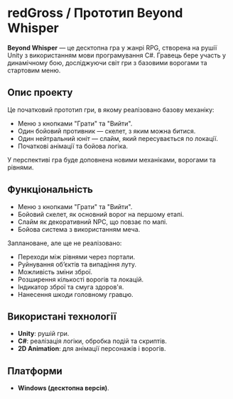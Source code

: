 # redGross / Прототип Beyond Whisper

**Beyond Whisper** — це десктопна гра у жанрі RPG, створена на рушії Unity з використанням мови програмування C#. Гравець бере участь у динамічному бою, досліджуючи світ гри з базовими ворогами та стартовим меню.

## Опис проекту

Це початковий прототип гри, в якому реалізовано базову механіку:
- Меню з кнопками "Грати" та "Вийти".
- Один бойовий противник — скелет, з яким можна битися.
- Один нейтральний юніт — слайм, який пересувається по локації.
- Початкові анімації та бойова логіка.

У перспективі гра буде доповнена новими механіками, ворогами та рівнями.

## Функціональність

- Меню з кнопками "Грати" та "Вийти".
- Бойовий скелет, як основний ворог на першому етапі.
- Слайм як декоративний NPC, що повзає по мапі.
- Бойова система з використанням меча.

Заплановане, але ще не реалізовано:

- Переходи між рівнями через портали.
- Руйнування об’єктів та випадіння луту.
- Можливість зміни зброї.
- Розширення кількості ворогів та локацій.
- Індикатор зброї та смуга здоров'я.
- Нанесення шкоди головному гравцю.

## Використані технології

- **Unity**: рушій гри.
- **C#**: реалізація логіки, обробка подій та скриптів.
- **2D Animation**: для анімації персонажів і ворогів.

## Платформи

- **Windows (десктопна версія)**.

